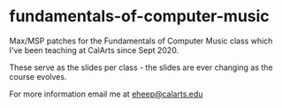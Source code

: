 # fundamentals-of-computer-music

Max/MSP patches for the Fundamentals of Computer Music class which I've been teaching at CalArts since Sept 2020.

These serve as the slides per class - the slides are ever changing as the course evolves.

For more information email me at eheep@calarts.edu
